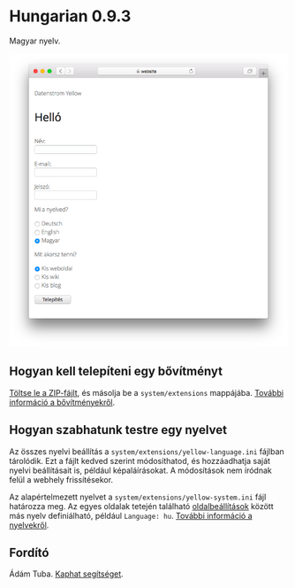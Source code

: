 # Hungarian 0.9.3

Magyar nyelv.

<p align="center"><img src="SCREENSHOT.png" alt="Képernyőkép"></p>

## Hogyan kell telepíteni egy bővítményt

[Töltse le a ZIP-fájlt](https://github.com/annaesvensson/yellow-language/raw/main/downloads/hungarian.zip), és másolja be a `system/extensions` mappájába. [További információ a bővítményekről](https://github.com/annaesvensson/yellow-update).

## Hogyan szabhatunk testre egy nyelvet

Az összes nyelvi beállítás a `system/extensions/yellow-language.ini` fájlban tárolódik. Ezt a fájlt kedved szerint módosíthatod, és hozzáadhatja saját nyelvi beállításait is, például képaláírásokat. A módosítások nem íródnak felül a webhely frissítésekor.

Az alapértelmezett nyelvet a `system/extensions/yellow-system.ini` fájl határozza meg. Az egyes oldalak tetején található [oldalbeállítások](https://github.com/annaesvensson/yellow-core#settings-page) között más nyelv definiálható, például `Language: hu`. [További információ a nyelvekről](https://datenstrom.se/yellow/help/how-to-customise-languages).

## Fordító

Ádám Tuba. [Kaphat segítséget](https://datenstrom.se/yellow/help/).
